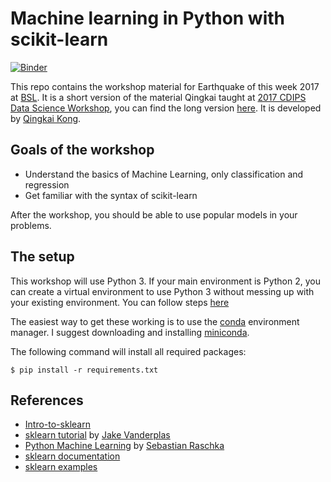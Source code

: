 # Machine learning in Python with scikit-learn

[![Binder](https://mybinder.org/badge.svg)](https://mybinder.org/v2/gh/qingkaikong/20171120_ML_basics_EOW/master)

This repo contains the workshop material for Earthquake of this week 2017 at [BSL](http://seismo.berkeley.edu/). It is a short version of the material Qingkai taught at [2017 CDIPS Data Science Workshop](http://cdips.physics.berkeley.edu/2017-cdips-data-science-workshop/), you can find the long version [here](https://github.com/qingkaikong/20170628_ML_sklearn). It is developed by [Qingkai Kong](http://seismo.berkeley.edu/qingkaikong/). 

## Goals of the workshop

* Understand the basics of Machine Learning, only classification and regression
* Get familiar with the syntax of scikit-learn

After the workshop, you should be able to use popular models in your problems. 

## The setup

This workshop will use Python 3. If your main environment is Python 2, you can create a virtual environment to use Python 3 without messing up with your existing environment. You can follow steps [here](http://qingkaikong.blogspot.com/2017/06/python-using-virtual-environments.html) 

The easiest way to get these working is to use the [conda](http://store.continuum.io/) environment manager.
I suggest downloading and installing [miniconda](http://conda.pydata.org/miniconda.html).

The following command will install all required packages:

```
$ pip install -r requirements.txt
```

## References

* [Intro-to-sklearn](https://github.com/PythonWorkshop/intro-to-sklearn)
* [sklearn tutorial](https://github.com/jakevdp/sklearn_tutorial) by [Jake Vanderplas](https://staff.washington.edu/jakevdp/)
* [Python Machine Learning](https://www.amazon.com/Python-Machine-Learning-Sebastian-Raschka/dp/1783555130/) by [Sebastian Raschka](https://sebastianraschka.com/)
* [sklearn documentation](http://scikit-learn.org/stable/documentation.html)  
* [sklearn examples](http://scikit-learn.org/stable/auto_examples/index.html)   
